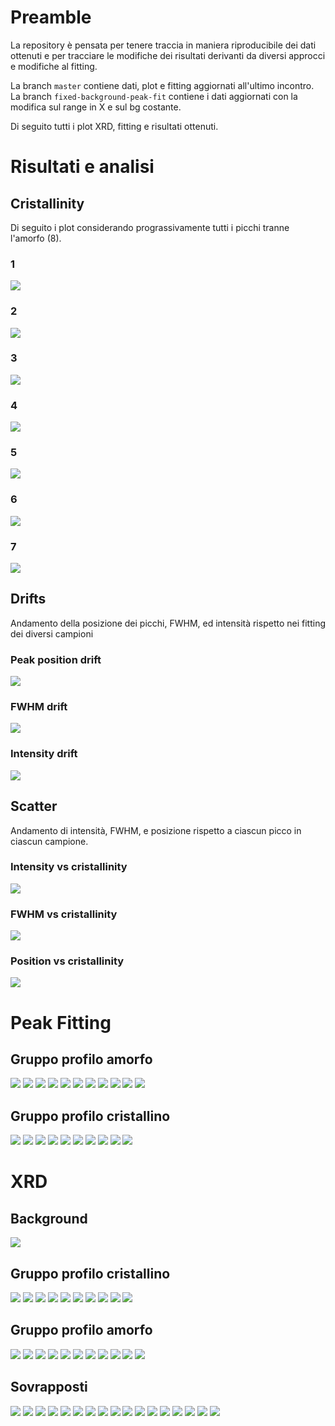 # Preamble

La repository è pensata per tenere traccia in maniera riproducibile
dei dati ottenuti e per tracciare le modifiche dei risultati derivanti
da diversi approcci e modifiche al fitting.

La branch `master` contiene dati, plot e fitting aggiornati all'ultimo incontro. 
La branch `fixed-background-peak-fit` contiene i dati aggiornati con la modifica sul range in X e sul bg costante.

Di seguito tutti i plot XRD, fitting e risultati ottenuti.

# Risultati e analisi

## Cristallinity

Di seguito i plot considerando prograssivamente tutti i picchi tranne l'amorfo (8).

### 1

![](./results/crystallinity_summary_1_plot.png)

### 2

![](./results/crystallinity_summary_2_plot.png)

### 3

![](./results/crystallinity_summary_3_plot.png)

### 4

![](./results/crystallinity_summary_4_plot.png)

### 5

![](./results/crystallinity_summary_5_plot.png)

### 6

![](./results/crystallinity_summary_6_plot.png)

### 7

![](./results/crystallinity_summary_7_plot.png)

## Drifts

Andamento della posizione dei picchi, FWHM, ed intensità rispetto nei fitting dei diversi campioni

### Peak position drift

![](./results/drift/peak_position_drift.png)

### FWHM drift

![](./results/drift/fwhm_drift_plot.png)

### Intensity drift

![](./results/drift/intensity_drift.png)

## Scatter

Andamento di intensità, FWHM, e posizione rispetto a ciascun picco in ciascun campione.

### Intensity vs cristallinity

![](./results/scatter/crystallinity_vs_intensity.png)

### FWHM vs cristallinity

![](./results/scatter/crystallinity_vs_fwhm.png)

### Position vs cristallinity

![](./results/scatter/crystallinity_vs_position.png)

# Peak Fitting

## Gruppo profilo amorfo

![](./results/G312_fit_plot.png)
![](./results/G311_fit_plot.png)
![](./results/G310_fit_plot.png)
![](./results/G309_fit_plot.png)
![](./results/G308_fit_plot.png)
![](./results/G307_fit_plot.png)
![](./results/G306_fit_plot.png)
![](./results/G305_fit_plot.png)
![](./results/G304_fit_plot.png)
![](./results/G302_fit_plot.png)
![](./results/G301_fit_plot.png)

## Gruppo profilo cristallino

![](./results/G112_fit_plot.png)
![](./results/G111_fit_plot.png)
![](./results/G110_fit_plot.png)
![](./results/G109_fit_plot.png)
![](./results/G107_fit_plot.png)
![](./results/G106_fit_plot.png)
![](./results/G105_fit_plot.png)
![](./results/G104_fit_plot.png)
![](./results/G102_fit_plot.png)
![](./results/G101_fit_plot.png)

# XRD

## Background
![](./plots/G000_5-40-0.01-1000ms.png)

## Gruppo profilo cristallino

![](./plots/G101--5-40-0.01-1000ms.png)
![](./plots/G102--5-40-0.01-1000ms.png)
![](./plots/G104--5-40-0.01-1000ms.png)
![](./plots/G105--5-40-0.01-1000ms.png)
![](./plots/G106--5-40-0.01-1000ms.png)
![](./plots/G107--5-40-0.01-1000mzs.png)
![](./plots/G109--5-40-0.01-1000ms.png)
![](./plots/G110--5-40-0.01-1000ms.png)
![](./plots/G111--5-40-0.01-1000ms.png)
![](./plots/G112--5-40-0.01-1000ms.png)

## Gruppo profilo amorfo
![](./plots/G301--5-40-0.01-1000ms.png)
![](./plots/G302--5-40-0.01-1000ms.png)
![](./plots/G304--5-40-0.01-1000ms.png)
![](./plots/G305--5-40-0.01-1000ms.png)
![](./plots/G306--5-40-0.01-1000ms.png)
![](./plots/G307--5-40-0.01-1000ms.png)
![](./plots/G308--5-40-0.01-1000ms.png)
![](./plots/G309--5-40-0.01-1000ms.png)
![](./plots/G310--5-40-0.01-1000ms.png)
![](./plots/G311--5-40-0.01-1000ms.png)
![](./plots/G312--5-40-0.01-1000ms.png)

## Sovrapposti
![](./plots/sovrapposto_amorfo.png)
![](./plots/sovrapposto_confronto-piatto-1-posizione-1.png)
![](./plots/sovrapposto_confronto-piatto-1-posizione-2.png)
![](./plots/sovrapposto_confronto-piatto-1-posizione-4.png)
![](./plots/sovrapposto_confronto-piatto-2-posizione-1.png)
![](./plots/sovrapposto_confronto-piatto-2-posizione-2.png)
![](./plots/sovrapposto_confronto-piatto-2-posizione-3.png)
![](./plots/sovrapposto_confronto-piatto-3-amorfo.png)
![](./plots/sovrapposto_confronto-piatto-3-cristallino.png)
![](./plots/sovrapposto_confronto-piatto-3-posizione-1.png)
![](./plots/sovrapposto_confronto-piatto-3-posizione-2.png)
![](./plots/sovrapposto_confronto-piatto-3-posizione-3.png)
![](./plots/sovrapposto_confronto-piatto-3-posizione-4.png)
![](./plots/sovrapposto_confronto-piatto-3.png)
![](./plots/sovrapposto_confronto.png)
![](./plots/sovrapposto_cristallino.png)
![](./plots/sovrapposto_tutti.png)


